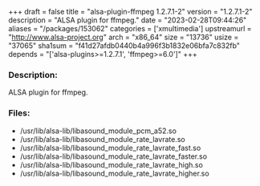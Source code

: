 +++
draft = false
title = "alsa-plugin-ffmpeg 1.2.7.1-2"
version = "1.2.7.1-2"
description = "ALSA plugin for ffmpeg."
date = "2023-02-28T09:44:26"
aliases = "/packages/153062"
categories = ['xmultimedia']
upstreamurl = "http://www.alsa-project.org"
arch = "x86_64"
size = "13736"
usize = "37065"
sha1sum = "f41d27afdb0440b4a996f3b1832e06bfa7c832fb"
depends = "['alsa-plugins>=1.2.7.1', 'ffmpeg>=6.0']"
+++
### Description: 
ALSA plugin for ffmpeg.

### Files: 
* /usr/lib/alsa-lib/libasound_module_pcm_a52.so
* /usr/lib/alsa-lib/libasound_module_rate_lavrate.so
* /usr/lib/alsa-lib/libasound_module_rate_lavrate_fast.so
* /usr/lib/alsa-lib/libasound_module_rate_lavrate_faster.so
* /usr/lib/alsa-lib/libasound_module_rate_lavrate_high.so
* /usr/lib/alsa-lib/libasound_module_rate_lavrate_higher.so
